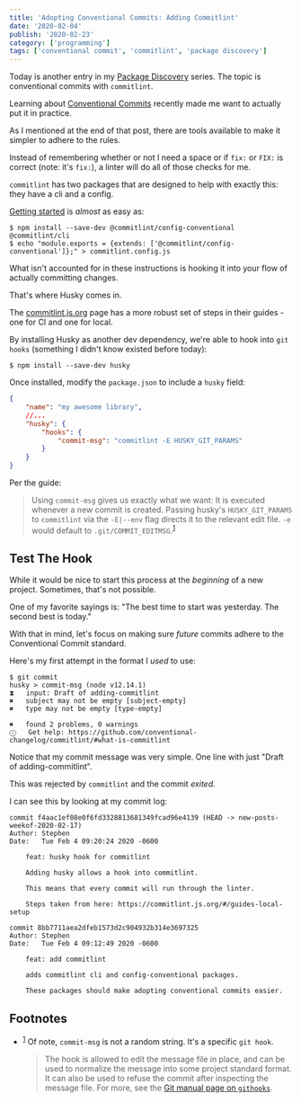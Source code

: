 ```yaml
---
title: 'Adopting Conventional Commits: Adding Commitlint'
date: '2020-02-04'
publish: '2020-02-23'
category: ['programming']
tags: ['conventional commit', 'commitlint', 'package discovery']
---
```


Today is another entry in my [Package Discovery](../../../tags/package-discovery/) series. The topic is conventional commits with `commitlint`.

Learning about [Conventional Commits](semantic-versioning-and-conventional-commits) recently made me want to actually put it in practice.

As I mentioned at the end of that post, there are tools available to make it simpler to adhere to the rules.

Instead of remembering whether or not I need a space or if `fix:` or `FIX:` is correct (note: it's `fix:`), a linter will do all of those checks for me.

`commitlint` has two packages that are designed to help with exactly this: they have a cli and a config.

[Getting started](https://github.com/conventional-changelog/commitlint/tree/master/%40commitlint/config-conventional#getting-started) is _almost_ as easy as:

```shell
$ npm install --save-dev @commitlint/config-conventional @commitlint/cli
$ echo "module.exports = {extends: ['@commitlint/config-conventional']};" > commitlint.config.js
```

What isn't accounted for in these instructions is hooking it into your flow of actually committing changes.

That's where Husky comes in.

The [commitlint.js.org](https://commitlint.js.org/) page has a more robust set of steps in their guides - one for CI and one for local.

By installing Husky as another dev dependency, we're able to hook into `git hooks` (something I didn't know existed before today):

```shell
$ npm install --save-dev husky
```

Once installed, modify the `package.json` to include a `husky` field:

```json:title=./package.json
{
    "name": "my awesome library",
    //...
    "husky": {
        "hooks": {
            "commit-msg": "commitlint -E HUSKY_GIT_PARAMS"
        }
    }
}
```

Per the guide:

> Using `commit-msg` gives us exactly what we want: It is executed whenever a new commit is created. Passing husky's `HUSKY_GIT_PARAMS` to `commitlint` via the `-E|--env` flag directs it to the relevant edit file. `-e` would default to `.git/COMMIT_EDITMSG`.<sup>[1](#footnotes)</sup><a id="fn1"></a>

## Test The Hook

While it would be nice to start this process at the _beginning_ of a new project. Sometimes, that's not possible.

One of my favorite sayings is: "The best time to start was yesterday. The second best is today."

With that in mind, let's focus on making sure _future_ commits adhere to the Conventional Commit standard.

Here's my first attempt in the format I _used_ to use:

```shell
$ git commit
husky > commit-msg (node v12.14.1)
⧗   input: Draft of adding-commitlint
✖   subject may not be empty [subject-empty]
✖   type may not be empty [type-empty]

✖   found 2 problems, 0 warnings
ⓘ   Get help: https://github.com/conventional-changelog/commitlint/#what-is-commitlint
```

Notice that my commit message was very simple. One line with just "Draft of adding-commitlint".

This was rejected by `commitlint` and the commit _exited_.

I can see this by looking at my commit log:

```shell
commit f4aac1ef08e0f6fd3328813681349fcad96e4139 (HEAD -> new-posts-weekof-2020-02-17)
Author: Stephen
Date:   Tue Feb 4 09:20:24 2020 -0600

    feat: husky hook for commitlint

    Adding husky allows a hook into commitlint.

    This means that every commit will run through the linter.

    Steps taken from here: https://commitlint.js.org/#/guides-local-setup

commit 8bb7711aea2dfeb1573d2c904932b314e3697325
Author: Stephen
Date:   Tue Feb 4 09:12:49 2020 -0600

    feat: add commitlint

    adds commitlint cli and config-conventional packages.

    These packages should make adopting conventional commits easier.
```

## Footnotes

-   <sup>[1](#fn1)</sup> Of note, `commit-msg` is not a random string. It's a specific `git hook`.
    > The hook is allowed to edit the message file in place, and can be used to normalize the message into some project standard format. It can also be used to refuse the commit after inspecting the message file.
    > For more, see the [Git manual page on `githooks`](https://git-scm.com/docs/githooks#_commit_msg).
